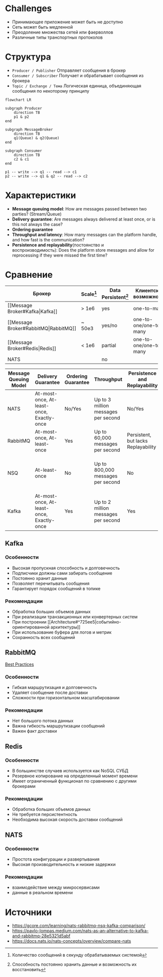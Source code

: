 # Challenges 
- Принимающее приложение может быть не доступно   
- Сеть может быть медленной
- Преодоление множества сетей или фаерволлов
- Различные типы транспортных протоколов

# Структура
- `Producer / Publisher`
Отправляет сообщения в брокер
- `Consumer / Subscriber`
Получает и обрабатывает сообщения из брокера
- `Topic / Exchange / Тема`
Логическая единица, объединяющая сообщения по некоторому принципу

```mermaid
flowchart LR

subgraph Producer
	direction TB
	p1 & p2
end

subgraph MessageBroker
	direction TB
	q1(Queue) & q2(Queue)
end

subgraph Consumer
	direction TB
	c2 & c1
end

p1 -- write --> q1 -- read --> c1
p2 -- write --> q1 & q2 -- read --> c2
```
# Характеристики
- **Message queuing model**: How are messages passed between two parties? (Stream/Queue)
- **Delivery guarantee**: Are messages always delivered at least once, or is this not always the case?
- **Ordering guarantee**
- **Throughput and latency**: How many messages can the platform handle, and how fast is the communication?
- **Persistence and replayability**(постоянство и воспроизводимость): Does the platform store messages and allow for reprocessing if they were missed the first time?

# Сравнение

[^1]: Количество сообщений в секунду обрабатываемых системой
[^2]: Способность постоянно хранить данные и возможность их восстановить

| Брокер                                | Scale[^1] | Data Persistent[^2] | Клиентские возможности |     |
| ------------------------------------- | --------- | ------------------- | ---------------------- | --- |
| [[Message Broker#Kafka\|Kafka]]       | > 1e6     | yes                 | one-to-many            |     |
| [[Message Broker#RabbitMQ\|RabbitMQ]] | ~ 50e3    | yes/no              | one-to-one/one-to-many |     |
| [[Message Broker#Redis\|Redis]]       | < 1e6     | partial             | one-to-one/one-to-many |     |
| NATS                                  |           | no                  |                        |     |

| Message Queuing Model | Delivery Guarantee                        | Ordering Guarantee | Throughput                          | Persistence and Replayability       | Limitations                                                  |
| --------------------- | ----------------------------------------- | ------------------ | ----------------------------------- | ----------------------------------- | ------------------------------------------------------------ |
| NATS                  | At-most-once, At-least-once, Exactly-once | No/Yes             | Up to 3 million messages per second | No/Yes                              | Limited ordering and delivery assurance, limited persistence |
| RabbitMQ              | At-most-once, At-least-once               | Yes                | Up to 60,000 messages per second    | Persistent, but lacks Replayability | Limited scalability, no replayability                        |
| NSQ                   | At-least-once                             | No                 | Up to 800,000 messages per second   | No                                  | Limited scalability and persistence, no replayability        |
| Kafka                 | At-most-once, At-least-once, Exactly-once | Yes                | Up to 2 million messages per second | Yes                                 | Complex setup and management, not suitable for RPCs          |

## Kafka
### Особенности
- Высокая пропускная способность и долговечность
- Подписчики должны сами забирать сообщение
- Постоянно хранит данные
- Позволяет перечитывать сообщения
- Гарантирует порядок сообщений в топике
### Рекомендации
- Обработка больших объемов данных
- При реализации транзакционных или конвертерных систем
- При построении [[Architecture#^725ee5|событийно-ориентированной архитектуры]]
- При использование буфера для логов и метрик
- Сохранность всех сообщений 

## RabbitMQ
[Best Practices](https://www.cloudamqp.com/blog/part1-rabbitmq-best-practice.html)
### Особенности
- Гибкая маршрутизация и долговечность
- Удаляет сообщение после доставки
- Сложности при горизонтальном масштабировании
### Рекомендации
- Нет большого потока данных
- Важна гибкость маршрутизации сообщений
- Важен факт доставки

## Redis
### Особенности
- В большинстве случаев используется как NoSQL СУБД
- Резервное копирование на определенный момент времени
- Имеет ограниченный функционал по сравнению с другими брокерами
### Рекомендации
- Обработка больших объемов данных
- Не требуется персистентность
- Необходима высокая скорость доставки сообщений

## NATS
### Особенности
- Простота конфигурации и развертывания
- Высокая производительность и низкие задержки
### Рекомендации
- взаимодействие между микросервисами
- данные в реальном времени


# Источники
- https://gcore.com/learning/nats-rabbitmq-nsq-kafka-comparison/
- https://pavlo-lompas.medium.com/nats-as-an-alternative-to-kafka-and-rabbitmq-28e5321d5abf
- https://docs.nats.io/nats-concepts/overview/compare-nats